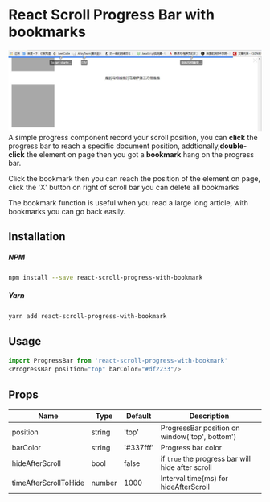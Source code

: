 # React Scroll Progress Bar with bookmarks
![img](https://github.com/houzisbw/react-scroll-progress/blob/master/images/example.jpg)
A simple progress component record your scroll position, you can **click** the progress bar to reach a specific document position, addtionally,**double-click** the element on page then you got a **bookmark** hang on the progress bar.

Click the bookmark then you can reach the position of the element on page, click the 'X' button on right of scroll bar you can delete all bookmarks

The bookmark function is useful when you read a large long article, with bookmarks you can go back easily.

## Installation

##### NPM
```bash
npm install --save react-scroll-progress-with-bookmark
```
##### Yarn
```bash
yarn add react-scroll-progress-with-bookmark
```

## Usage
```js
import ProgressBar from 'react-scroll-progress-with-bookmark'
<ProgressBar position="top" barColor="#df2233"/>
```
## Props
| Name | Type | Default | Description |
|------|------|---------|-------------|
| position | string | 'top' | ProgressBar position on window('top','bottom') |
| barColor | string | '#337fff' | Progress bar color |
| hideAfterScroll | bool | false | if `true` the progress bar will hide after scroll |
| timeAfterScrollToHide | number | 1000 | Interval time(ms) for hideAfterScroll |

